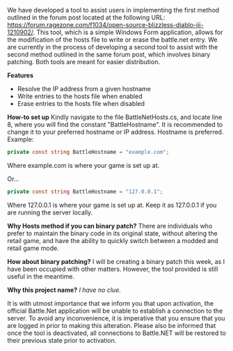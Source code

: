 We have developed a tool to assist users in implementing the first method outlined in the forum post located at the following URL: https://forum.ragezone.com/f1034/open-source-blizzless-diablo-iii-1210902/. This tool, which is a simple Windows Form application, allows for the modification of the hosts file to write or erase the battle.net entry. We are currently in the process of developing a second tool to assist with the second method outlined in the same forum post, which involves binary patching. Both tools are meant for easier distribution.

**Features**

- Resolve the IP address from a given hostname
- Write entries to the hosts file when enabled
- Erase entries to the hosts file when disabled

**How-to set up**
Kindly navigate to the file BattleNetHosts.cs, and locate line 8, where you will find the constant "BattleHostname". It is recommended to change it to your preferred hostname or IP address. Hostname is preferred.
Example:

```csharp
private const string BattleHostname = "example.com";
```

Where example.com is where your game is set up at.

Or...

```csharp
private const string BattleHostname = "127.0.0.1";
```

Where 127.0.0.1 is where your game is set up at. Keep it as 127.0.0.1 if you are running the server locally.

**Why Hosts method if you can binary patch?**
There are individuals who prefer to maintain the binary code in its original state, without altering the retail game, and have the ability to quickly switch between a modded and retail game mode.

**How about binary patching?**
I will be creating a binary patch this week, as I have been occupied with other matters. However, the tool provided is still useful in the meantime.

**Why this project name?**
_I have no clue._

It is with utmost importance that we inform you that upon activation, the official Battle.Net application will be unable to establish a connection to the server. To avoid any inconvenience, it is imperative that you ensure that you are logged in prior to making this alteration. Please also be informed that once the tool is deactivated, all connections to Battle.NET will be restored to their previous state prior to activation.
